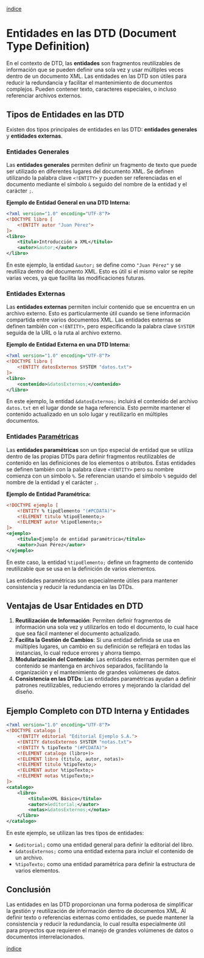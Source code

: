 [índice](./LM0400_indice.md)

# Entidades en las DTD (Document Type Definition)

En el contexto de DTD, las **entidades** son fragmentos reutilizables de información que se pueden definir una sola vez y usar múltiples veces dentro de un documento XML. Las entidades en las DTD son útiles para reducir la redundancia y facilitar el mantenimiento de documentos complejos. Pueden contener texto, caracteres especiales, o incluso referenciar archivos externos.

## Tipos de Entidades en las DTD

Existen dos tipos principales de entidades en las DTD: **entidades generales** y **entidades externas**.

### Entidades Generales

Las **entidades generales** permiten definir un fragmento de texto que puede ser utilizado en diferentes lugares del documento XML. Se definen utilizando la palabra clave `<!ENTITY>` y pueden ser referenciadas en el documento mediante el símbolo `&` seguido del nombre de la entidad y el carácter `;`.

**Ejemplo de Entidad General en una DTD Interna:**

```xml
<?xml version="1.0" encoding="UTF-8"?>
<!DOCTYPE libro [
    <!ENTITY autor "Juan Pérez">
]>
<libro>
    <titulo>Introducción a XML</titulo>
    <autor>&autor;</autor>
</libro>
```

En este ejemplo, la entidad `&autor;` se define como `"Juan Pérez"` y se reutiliza dentro del documento XML. Esto es útil si el mismo valor se repite varias veces, ya que facilita las modificaciones futuras.

### Entidades Externas

Las **entidades externas** permiten incluir contenido que se encuentra en un archivo externo. Esto es particularmente útil cuando se tiene información compartida entre varios documentos XML. Las entidades externas se definen también con `<!ENTITY>`, pero especificando la palabra clave `SYSTEM` seguida de la URL o la ruta al archivo externo.

**Ejemplo de Entidad Externa en una DTD Interna:**

```xml
<?xml version="1.0" encoding="UTF-8"?>
<!DOCTYPE libro [
    <!ENTITY datosExternos SYSTEM "datos.txt">
]>
<libro>
    <contenido>&datosExternos;</contenido>
</libro>
```

En este ejemplo, la entidad `&datosExternos;` incluirá el contenido del archivo `datos.txt` en el lugar donde se haga referencia. Esto permite mantener el contenido actualizado en un solo lugar y reutilizarlo en múltiples documentos.

### Entidades [Paramétricas](./LM040302b_entParametricas.md)

Las **entidades paramétricas** son un tipo especial de entidad que se utiliza dentro de las propias DTDs para definir fragmentos reutilizables de contenido en las definiciones de los elementos o atributos. Estas entidades se definen también con la palabra clave `<!ENTITY>` pero su nombre comienza con un símbolo `%`. Se referencian usando el símbolo `%` seguido del nombre de la entidad y el carácter `;`.

**Ejemplo de Entidad Paramétrica:**

```xml
<!DOCTYPE ejemplo [
    <!ENTITY % tipoElemento "(#PCDATA)">
    <!ELEMENT titulo %tipoElemento;>
    <!ELEMENT autor %tipoElemento;>
]>
<ejemplo>
    <titulo>Ejemplo de entidad paramétrica</titulo>
    <autor>Juan Pérez</autor>
</ejemplo>
```

En este caso, la entidad `%tipoElemento;` define un fragmento de contenido reutilizable que se usa en la definición de varios elementos.

Las entidades paramétricas son especialmente útiles para mantener consistencia y reducir la redundancia en las DTDs.

## Ventajas de Usar Entidades en DTD

1. **Reutilización de Información**: Permiten definir fragmentos de información una sola vez y utilizarlos en todo el documento, lo cual hace que sea fácil mantener el documento actualizado.
2. **Facilita la Gestión de Cambios**: Si una entidad definida se usa en múltiples lugares, un cambio en su definición se reflejará en todas las instancias, lo cual reduce errores y ahorra tiempo.
3. **Modularización del Contenido**: Las entidades externas permiten que el contenido se mantenga en archivos separados, facilitando la organización y el mantenimiento de grandes volúmenes de datos.
4. **Consistencia en las DTDs**: Las entidades paramétricas ayudan a definir patrones reutilizables, reduciendo errores y mejorando la claridad del diseño.

## Ejemplo Completo con DTD Interna y Entidades

```xml
<?xml version="1.0" encoding="UTF-8"?>
<!DOCTYPE catalogo [
    <!ENTITY editorial "Editorial Ejemplo S.A.">
    <!ENTITY datosExternos SYSTEM "notas.txt">
    <!ENTITY % tipoTexto "(#PCDATA)">
    <!ELEMENT catalogo (libro+)>
    <!ELEMENT libro (titulo, autor, notas)>
    <!ELEMENT titulo %tipoTexto;>
    <!ELEMENT autor %tipoTexto;>
    <!ELEMENT notas %tipoTexto;>
]>
<catalogo>
    <libro>
        <titulo>XML Básico</titulo>
        <autor>&editorial;</autor>
        <notas>&datosExternos;</notas>
    </libro>
</catalogo>
```

En este ejemplo, se utilizan las tres tipos de entidades:

- `&editorial;` como una entidad general para definir la editorial del libro.
- `&datosExternos;` como una entidad externa para incluir el contenido de un archivo.
- `%tipoTexto;` como una entidad paramétrica para definir la estructura de varios elementos.

## Conclusión

Las entidades en las DTD proporcionan una forma poderosa de simplificar la gestión y reutilización de información dentro de documentos XML. Al definir texto o referencias externas como entidades, se puede mantener la consistencia y reducir la redundancia, lo cual resulta especialmente útil para proyectos que requieren el manejo de grandes volúmenes de datos o documentos interrelacionados.

[índice](./LM0400_indice.md)
